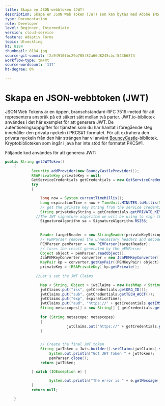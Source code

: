 ```yaml
---
title: Skapa en JSON-webbtoken (JWT)
description: Skapa en JSON Web Token (JWT) som kan bytas med Adobe IMS API:er för en AEM åtkomsttoken.
type: Documentation
role: Developer
level: Beginner, Intermediate
version: cloud-service
feature: Adaptiv Forms
topic: Utveckling
kt: 8184
thumbnail: 8184.jpg
source-git-commit: f2a94910fbc29b705f82a66d8248cbcf54366874
workflow-type: tm+mt
source-wordcount: '117'
ht-degree: 0%

---
```


# Skapa en JSON-webbtoken (JWT)


JSON Web Tokens är en öppen, branschstandard-RFC 7519-metod för att representera anspråk på ett säkert sätt mellan två parter. JWT.io-bibliotek användes i det här exemplet för att generera JWT.
De autentiseringsuppgifter för tjänsten som du har hämtat i föregående steg innehåller den privata nyckeln i PKCS#1-formatet. För att extrahera den privata nyckeln från den här strängen har vi använt [BouncyCastle](https://www.bouncycastle.org/)-bibliotek. Kryptobiblioteken som ingår i java har inte stöd för formatet PKCS#1.

Följande kod användes för att generera JWT:

```java
public String getJWTToken()
	{
	        Security.addProvider(new BouncyCastleProvider());
	        RSAPrivateKey privateKey = null;
	        GetServiceCredentials getCredentials = new GetServiceCredentials();
	        try 
	        {

	            long now = System.currentTimeMillis();
	            Long expirationTime = now + TimeUnit.MINUTES.toMillis(5);
                // get the private key string from the service credentials
	            String privateKeyString = getCredentials.getPRIVATE_KEY();
	          //The JWT signature algorithm we will be using to sign the token
	            SignatureAlgorithm sa = SignatureAlgorithm.RS256;
	            
	            
	            Reader targetReader = new StringReader(privateKeyString);
	            // PEMParser removes the unnecessary headers and decodes the underlying Base64 PEM data into a binary format.
	            PEMParser pemParser = new PEMParser(targetReader);
	            // tores the result generated by the pEMParser
	            Object object = pemParser.readObject();
	            JcaPEMKeyConverter converter = new JcaPEMKeyConverter().setProvider("BC");
	            KeyPair kp = converter.getKeyPair((PEMKeyPair) object);
	            privateKey = (RSAPrivateKey) kp.getPrivate();
	            
	          //Let's set the JWT Claims

	            Map < String, Object > jwtClaims = new HashMap < String, Object > ();
	            jwtClaims.put("iss", getCredentials.getORG_ID());
	            jwtClaims.put("sub", getCredentials.getTECH_ACCT());
	            jwtClaims.put("exp", expirationTime);
	            jwtClaims.put("aud", "https://" + getCredentials.getIMS_ENDPOINT() + "/c/" + getCredentials.getCLIENT_ID());
	            String metascopes[] = new String[] { getCredentials.getMETASCOPE_ID() };
	                
	            for (String metascope: metascopes)
	            {
	                        jwtClaims.put("https://" + getCredentials.getIMS_ENDPOINT() + "/s/" + metascope, java.lang.Boolean.TRUE);
	            }

	            
	            // Create the final JWT token
	            String jwtToken = Jwts.builder().setClaims(jwtClaims).signWith(sa, privateKey).compact();
	                System.out.println("Got JWT Token " + jwtToken);
	                pemParser.close();
	            return jwtToken;

	        } catch (IOException e) {
	            
	                System.out.println("The error is " + e.getMessage());
	        }
	        return null;

	}
```
